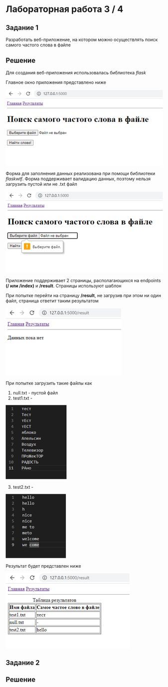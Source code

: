 # Лабораторная работа 3 / 4
## Задание 1
Разработать веб-приложение, на котором можно осуществлять поиск самого частого слова в файле

## Решение
Для создания веб-приложения использовалась библиотека _flask_

Главное окно приложения представлено ниже

![](media/main.png)

Форма для заполнения данных реализована при помощи библиотеки _flaskwtf_.
Форма поддерживает валидацию данных, поэтому нельзя загрузить пустой или не .txt файл

![](media/validation.png)

Приложение поддерживает 2 страницы, располагающихся на endpoints **(/ или /index)** и **/result**.
Страницы используют шаблон

При попытке перейти на страницу **/result**, не загрузив при этом ни один файл, страница ответит таким результатом

![](media/null_results.png)

При попытке загрузить такие файлы как
1) null.txt - пустой файл
2) test1.txt - 

![](media/test1_file.png)

3) test2.txt - 

![](media/test2_file.png)

Результат будет представлен ниже

![](media/results.png)
## Задание 2
## Решение
